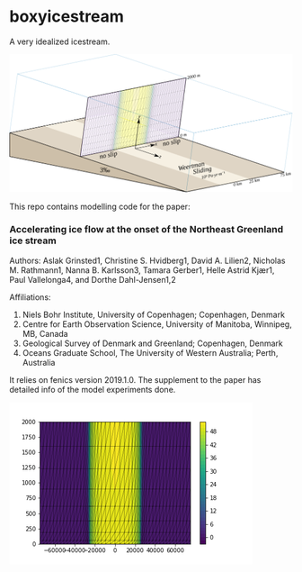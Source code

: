# boxyicestream
A very idealized icestream. 


![Sketch](/model_sketch.svg)


This repo contains modelling code for the paper:

### Accelerating ice flow at the onset of the Northeast Greenland ice stream 

Authors: Aslak Grinsted1, Christine S. Hvidberg1, David A. Lilien2, Nicholas M. Rathmann1, Nanna B. Karlsson3, Tamara Gerber1, Helle Astrid Kjær1, Paul Vallelonga4, and Dorthe Dahl-Jensen1,2

Affiliations:	
1. Niels Bohr Institute, University of Copenhagen; Copenhagen, Denmark
2. Centre for Earth Observation Science, University of Manitoba, Winnipeg, MB, Canada
3. Geological Survey of Denmark and Greenland; Copenhagen, Denmark
4. Oceans Graduate School, The University of Western Australia; Perth, Australia

It relies on fenics version 2019.1.0. The supplement to the paper has detailed info of the model experiments done. 

![half of an icestream](/demofig.png)




